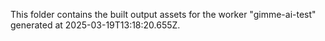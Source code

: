 This folder contains the built output assets for the worker "gimme-ai-test" generated at 2025-03-19T13:18:20.655Z.